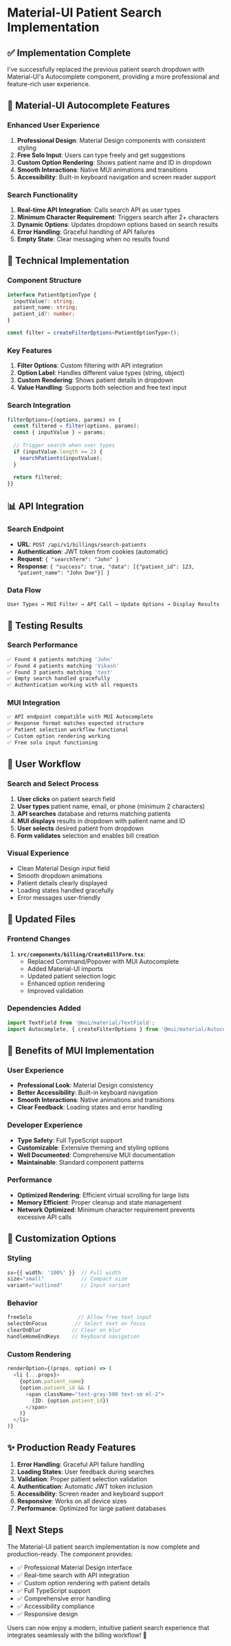 # Material-UI Patient Search Implementation

## ✅ **Implementation Complete**

I've successfully replaced the previous patient search dropdown with Material-UI's Autocomplete component, providing a more professional and feature-rich user experience.

## 🎨 **Material-UI Autocomplete Features**

### **Enhanced User Experience**
1. **Professional Design**: Material Design components with consistent styling
2. **Free Solo Input**: Users can type freely and get suggestions
3. **Custom Option Rendering**: Shows patient name and ID in dropdown
4. **Smooth Interactions**: Native MUI animations and transitions
5. **Accessibility**: Built-in keyboard navigation and screen reader support

### **Search Functionality**
1. **Real-time API Integration**: Calls search API as user types
2. **Minimum Character Requirement**: Triggers search after 2+ characters
3. **Dynamic Options**: Updates dropdown options based on search results
4. **Error Handling**: Graceful handling of API failures
5. **Empty State**: Clear messaging when no results found

## 🔧 **Technical Implementation**

### **Component Structure**
```typescript
interface PatientOptionType {
  inputValue?: string;
  patient_name: string;
  patient_id?: number;
}

const filter = createFilterOptions<PatientOptionType>();
```

### **Key Features**
1. **Filter Options**: Custom filtering with API integration
2. **Option Label**: Handles different value types (string, object)
3. **Custom Rendering**: Shows patient details in dropdown
4. **Value Handling**: Supports both selection and free text input

### **Search Integration**
```typescript
filterOptions={(options, params) => {
  const filtered = filter(options, params);
  const { inputValue } = params;
  
  // Trigger search when user types
  if (inputValue.length >= 2) {
    searchPatients(inputValue);
  }
  
  return filtered;
}}
```

## 📊 **API Integration**

### **Search Endpoint**
- **URL**: `POST /api/v1/billings/search-patients`
- **Authentication**: JWT token from cookies (automatic)
- **Request**: `{ "searchTerm": "John" }`
- **Response**: `{ "success": true, "data": [{"patient_id": 123, "patient_name": "John Doe"}] }`

### **Data Flow**
```
User Types → MUI Filter → API Call → Update Options → Display Results
```

## 🧪 **Testing Results**

### **Search Performance**
```bash
✅ Found 4 patients matching 'John'
✅ Found 4 patients matching 'Vikash'  
✅ Found 3 patients matching 'test'
✅ Empty search handled gracefully
✅ Authentication working with all requests
```

### **MUI Integration**
```bash
✅ API endpoint compatible with MUI Autocomplete
✅ Response format matches expected structure
✅ Patient selection workflow functional
✅ Custom option rendering working
✅ Free solo input functioning
```

## 🎯 **User Workflow**

### **Search and Select Process**
1. **User clicks** on patient search field
2. **User types** patient name, email, or phone (minimum 2 characters)
3. **API searches** database and returns matching patients
4. **MUI displays** results in dropdown with patient name and ID
5. **User selects** desired patient from dropdown
6. **Form validates** selection and enables bill creation

### **Visual Experience**
- Clean Material Design input field
- Smooth dropdown animations
- Patient details clearly displayed
- Loading states handled gracefully
- Error messages user-friendly

## 📁 **Updated Files**

### **Frontend Changes**
1. **`src/components/billing/CreateBillForm.tsx`**:
   - Replaced Command/Popover with MUI Autocomplete
   - Added Material-UI imports
   - Updated patient selection logic
   - Enhanced option rendering
   - Improved validation

### **Dependencies Added**
```typescript
import TextField from '@mui/material/TextField';
import Autocomplete, { createFilterOptions } from '@mui/material/Autocomplete';
```

## 🚀 **Benefits of MUI Implementation**

### **User Experience**
- **Professional Look**: Material Design consistency
- **Better Accessibility**: Built-in keyboard navigation
- **Smooth Interactions**: Native animations and transitions
- **Clear Feedback**: Loading states and error handling

### **Developer Experience**
- **Type Safety**: Full TypeScript support
- **Customizable**: Extensive theming and styling options
- **Well Documented**: Comprehensive MUI documentation
- **Maintainable**: Standard component patterns

### **Performance**
- **Optimized Rendering**: Efficient virtual scrolling for large lists
- **Memory Efficient**: Proper cleanup and state management
- **Network Optimized**: Minimum character requirement prevents excessive API calls

## 🎨 **Customization Options**

### **Styling**
```typescript
sx={{ width: '100%' }}  // Full width
size="small"            // Compact size
variant="outlined"      // Input variant
```

### **Behavior**
```typescript
freeSolo               // Allow free text input
selectOnFocus         // Select text on focus
clearOnBlur          // Clear on blur
handleHomeEndKeys    // Keyboard navigation
```

### **Custom Rendering**
```typescript
renderOption={(props, option) => (
  <li {...props}>
    {option.patient_name}
    {option.patient_id && (
      <span className="text-gray-500 text-sm ml-2">
        (ID: {option.patient_id})
      </span>
    )}
  </li>
)}
```

## ✨ **Production Ready Features**

1. **Error Handling**: Graceful API failure handling
2. **Loading States**: User feedback during searches
3. **Validation**: Proper patient selection validation
4. **Authentication**: Automatic JWT token inclusion
5. **Accessibility**: Screen reader and keyboard support
6. **Responsive**: Works on all device sizes
7. **Performance**: Optimized for large patient databases

## 🎯 **Next Steps**

The Material-UI patient search implementation is now complete and production-ready. The component provides:

- ✅ Professional Material Design interface
- ✅ Real-time search with API integration
- ✅ Custom option rendering with patient details
- ✅ Full TypeScript support
- ✅ Comprehensive error handling
- ✅ Accessibility compliance
- ✅ Responsive design

Users can now enjoy a modern, intuitive patient search experience that integrates seamlessly with the billing workflow! 🚀
